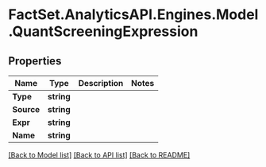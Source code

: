 # FactSet.AnalyticsAPI.Engines.Model.QuantScreeningExpression

## Properties

Name | Type | Description | Notes
------------ | ------------- | ------------- | -------------
**Type** | **string** |  | 
**Source** | **string** |  | 
**Expr** | **string** |  | 
**Name** | **string** |  | 

[[Back to Model list]](../README.md#documentation-for-models) [[Back to API list]](../README.md#documentation-for-api-endpoints) [[Back to README]](../README.md)

